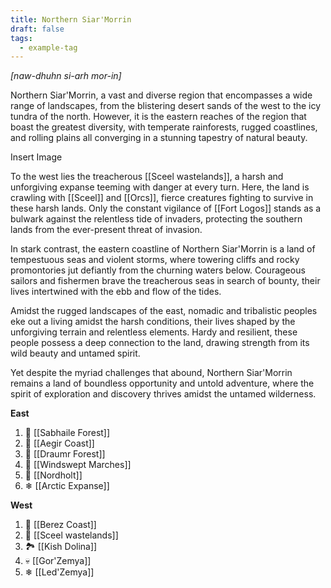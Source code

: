 ```yaml
---
title: Northern Siar'Morrin
draft: false
tags:
  - example-tag
---
```

*[naw-dhuhn si-arh mor-in]*

Northern Siar'Morrin, a vast and diverse region that encompasses a wide range of landscapes, from the blistering desert sands of the west to the icy tundra of the north. However, it is the eastern reaches of the region that boast the greatest diversity, with temperate rainforests, rugged coastlines, and rolling plains all converging in a stunning tapestry of natural beauty.

Insert Image

To the west lies the treacherous [[Sceel wastelands]], a harsh and unforgiving expanse teeming with danger at every turn. Here, the land is crawling with [[Sceel]] and [[Orcs]], fierce creatures fighting to survive in these harsh lands. Only the constant vigilance of [[Fort Logos]] stands as a bulwark against the relentless tide of invaders, protecting the southern lands from the ever-present threat of invasion.

In stark contrast, the eastern coastline of Northern Siar'Morrin is a land of tempestuous seas and violent storms, where towering cliffs and rocky promontories jut defiantly from the churning waters below. Courageous sailors and fishermen brave the treacherous seas in search of bounty, their lives intertwined with the ebb and flow of the tides.

Amidst the rugged landscapes of the east, nomadic and tribalistic peoples eke out a living amidst the harsh conditions, their lives shaped by the unforgiving terrain and relentless elements. Hardy and resilient, these people possess a deep connection to the land, drawing strength from its wild beauty and untamed spirit.

Yet despite the myriad challenges that abound, Northern Siar'Morrin remains a land of boundless opportunity and untold adventure, where the spirit of exploration and discovery thrives amidst the untamed wilderness.

**East**
1. 🌲 [[Sabhaile Forest]] 
2. 🌊 [[Aegir Coast]] 
3. 🌳 [[Draumr Forest]] 
4. 🍃 [[Windswept Marches]] 
5. 🍂 [[Nordholt]] 
6. ❄ [[Arctic Expanse]] 

**West**
1. 🌅 [[Berez Coast]] 
2. 🌵 [[Sceel wastelands]]
3. 🏞 [[Kish Dolina]] 
4. 💀 [[Gor'Zemya]] 
5. ❄ [[Led'Zemya]] 